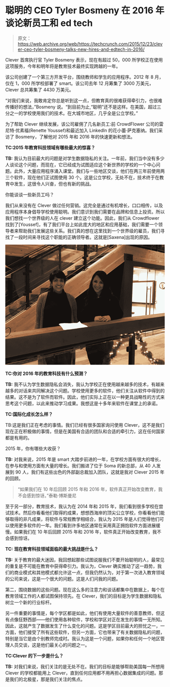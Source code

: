 # 聪明的 CEO Tyler Bosmeny 在 2016 年谈论新员工和 ed tech 

> 原文：<https://web.archive.org/web/https://techcrunch.com/2015/12/23/clever-ceo-tyler-bosmeny-talks-new-hires-and-edtech-in-2016/>

Clever 首席执行官 Tyler Bosmeny 表示，现在有超过 50，000 所学校正在使用这项服务，今年和明年将是教育技术最终实现跨越的一年。

该公司创建了一个第三方开发平台，围绕教师和学生的应用程序。2012 年 8 月，仅在 1，000 所学校部署了 smart。该公司去年 12 月筹集了 3000 万美元，Clever 总共筹集了 4430 万美元。

“对我们来说，我敢肯定你总是听到这一点，但教育真的很难获得牵引力，也很难传播好的想法，”Bosmeny 说。“到目前为止,“聪明”还不是这样。在美国，超过三分之一的学校使用我们的技术。在大城市地区，几乎全是公立学校。”

为了帮助 Clever 继续发展，该公司雇佣了几名新员工:前 CrowdFlower 公司的雷尼特·优素福(Renette Youssef)和最近加入 LinkedIn 的花小蕾·萨克塞纳。我们采访了 Bosmeny，了解他对 2015 年和 2016 年的快速更新和想法。

**TC:2015 年教育科技领域有哪些最大的惊喜？**

**TB:** 我认为目前最大的问题是对学生数据隐私的关注。一年前，我们当中没有多少人谈论这个问题，而现在，它已经成为试图适应这个新世界的学校的一个中心问题。此外，大量应用程序涌入课堂。我们与一些地区交谈，他们在两三年前使用两三个软件，现在他们正试图使用 30 个。这是公立学校，无处不在，技术终于在教育中发生，这很令人兴奋，但也有新的挑战。

你能谈谈一些新员工吗？

我们从来没有在 Clever 做过任何营销。这完全是通过有机增长，口口相传，以及应用程序本身倡导学校使用聪明。我们意识到我们需要在品牌和信息上投资。所以我们想找一个世界级的人在 clever 建立这个功能。因此，我们从 Crowdflower 找到了[Youssef]，有了我们平台上如此庞大的地区和应用基础，我们需要一个领导者来帮助我们发展这些关系。我们真的想在这里找到一个世界级的雇员，我们寻找了一段时间来寻找这个职能的正确领导者。这就是[Saxena]出现的原因。

![image_5903553136](img/4c7d25f5a2c2499ec4b2ad97f9a3dd53.png)

**TC:你对 2016 年的教育科技有什么预测？**

**TB:** 我不认为学生数据隐私会消失，我认为学校正在使用越来越多的技术，有越来越多的对话来共同解决这个问题。学校使用更多的软件，他们关注从软件中得到的结果。这不是为了软件而软件。因此，他们实际上正在以一种更具战略性的方式来思考这个问题，以此来推动学习成果。我想这是十多年来软件在课堂上的承诺。

**TC:国际化成长怎么样？**

TB:这是我们正在考虑的事情。我们已经有很多国家询问使用 Clever，这不是我们现在正在积极做的事情，但是在美国有合适的团队和合适的牵引力，这在任何国家都是有用的。

2015 年，你有哪些大收获？

**TB:** 对我来说，2015 年是 smart 大踏步前进的一年，在学校方面有很大的增长，在参与和使用方面有大量的增长。我们搬进了位于 Soma 的新总部，从 40 人发展到 90 人，我们有这些出色的外部副总裁加入团队，这就是我对 Clever 2015 年的回顾。

> “如果我们在 10 年后回顾 2015 年和 2016 年，软件真正开始改变教育，我不会感到惊讶。”泰勒·博斯曼尼

至于另一部分，教育技术，我认为在 2014 年和 2015 年，我们看到很多学校在尝试技术。然后你看看他们取得的成果，想想西海岸的顶尖公立学校，你看看他们能够取得的非凡成果，将软件与常规教学相结合，我认为 2015 年是人们觉得他们可以使用更多软件的一年。我们看到许多地区通常在采用真正拥抱软件方面进展缓慢。如果我们在 10 年后回顾 2015 年和 2016 年，软件真正开始改变教育，我不会感到惊讶。

**TC:** **现在教育科技领域面临的最大挑战是什么？**

**TB:** 关于教育的最大迷因，我回想起那些试图说服我们不要开始聪明的人，最常见的重复是不可能在教育中获得牵引力。我认为，Clever 确实推动了这一趋势，我们的商业模式和其他模式都允许这一点，但我仍然认为，对于第一次进入教育领域的公司来说，这是一个很大的问题。这是人们问我的问题。

第二，围绕数据的这些问题。现在这么多的注意力和谈话都集中在数据上，每个在教育领域工作的人都试图保持领先。在 Clever，我们的目标是为学生数据和隐私树立一个新的行业标杆。

另一件重要的事情是，每个学区都是如此，他们有使用大量软件的善意教师，但这有点像狂野西部——他们使用各种软件，学校和学区对正在发生的事情一无所知。因此，这就产生了数据发生了什么变化的问题。这是学区目前最大的担忧之一，一方面，他们接受了所有这些软件，但另一方面，它也带来了有关数据隐私的问题，特别是当它是由个别教师完成时。我认为这是一个问题，如果你和任何一个地区管理人员交谈，这是他们最关心的问题之一。

**TC:Clever 的下一步是什么？**

**TB:** 对我们来说，我们关注的是无处不在。我们的目标是能够帮助美国每一所想用 Clever 的学校都能用上 Clever，直到任何应用都不用再担心数据集成的问题。那是我们的北极星，那是我们关注的焦点。